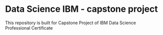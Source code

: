 # Data Science IBM - capstone project
This repository is built for Capstone Project of IBM Data Science Professional Certificate
